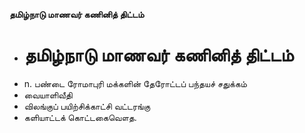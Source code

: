 **தமிழ்நாடு மாணவர் கணினித் திட்டம்**
- # தமிழ்நாடு மாணவர் கணினித் திட்டம்
- n. பண்டை ரோமாபுரி மக்களின் தேரோட்டப் பந்தயச் சதுக்கம்
- வையாளிவீதி
- விலங்குப் பயிற்சிக்காட்சி வட்டரங்கு
- களியாட்டக் கொட்டகைவௌத.

